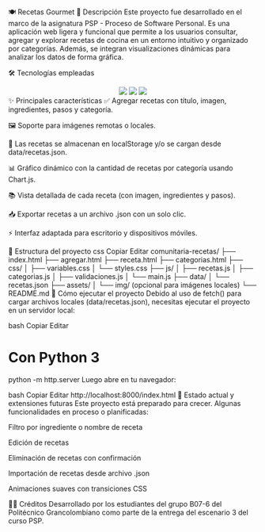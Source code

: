 🍽️ Recetas Gourmet
📄 Descripción
Este proyecto fue desarrollado en el marco de la asignatura PSP - Proceso de Software Personal. Es una aplicación web ligera y funcional que permite a los usuarios consultar, agregar y explorar recetas de cocina en un entorno intuitivo y organizado por categorías. Además, se integran visualizaciones dinámicas para analizar los datos de forma gráfica.

🛠 Tecnologías empleadas
<div align="center"> <img src="https://img.shields.io/badge/HTML5-E34F26?style=for-the-badge&logo=html5&logoColor=white" /> <img src="https://img.shields.io/badge/CSS3-1572B6?style=for-the-badge&logo=css3&logoColor=white" /> <img src="https://img.shields.io/badge/JavaScript-F7DF1E?style=for-the-badge&logo=javascript&logoColor=black" /> </div>
✨ Principales características
✅ Agregar recetas con título, imagen, ingredientes, pasos y categoría.

🖼️ Soporte para imágenes remotas o locales.

📂 Las recetas se almacenan en localStorage y/o se cargan desde data/recetas.json.

📊 Gráfico dinámico con la cantidad de recetas por categoría usando Chart.js.

📚 Vista detallada de cada receta (con imagen, ingredientes y pasos).

📥 Exportar recetas a un archivo .json con un solo clic.

⚡ Interfaz adaptada para escritorio y dispositivos móviles.

🧱 Estructura del proyecto
css
Copiar
Editar
comunitaria-recetas/
├── index.html
├── agregar.html
├── receta.html
├── categorias.html
├── css/
│   ├── variables.css
│   └── styles.css
├── js/
│   ├── recetas.js
│   ├── categorias.js
│   ├── validaciones.js
│   └── main.js
├── data/
│   └── recetas.json
├── assets/
│   └── img/ (opcional para imágenes locales)
└── README.md
🚀 Cómo ejecutar el proyecto
Debido al uso de fetch() para cargar archivos locales (data/recetas.json), necesitas ejecutar el proyecto en un servidor local:

bash
Copiar
Editar
# Con Python 3
python -m http.server
Luego abre en tu navegador:

bash
Copiar
Editar
http://localhost:8000/index.html
📌 Estado actual y extensiones futuras
Este proyecto está preparado para crecer. Algunas funcionalidades en proceso o planificadas:

 Filtro por ingrediente o nombre de receta

 Edición de recetas

 Eliminación de recetas con confirmación

 Importación de recetas desde archivo .json

 Animaciones suaves con transiciones CSS

👨‍💻 Créditos
Desarrollado por los estudiantes del grupo B07-6 del Politécnico Grancolombiano como parte de la entrega del escenario 3 del curso PSP.